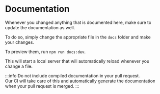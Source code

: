 # Documentation

Whenever you changed anything that is documented here, make sure to update the documentation as well.

To do so, simply change the appropriate file in the `docs` folder and make your changes.

To preview them, run `npm run docs:dev`.

This will start a local server that will automatically reload whenever you change a file.


:::info
Do not include compiled documentation in your pull request.  
Our CI will take care of this and automatically generate the documentation when your pull request is merged.
:::